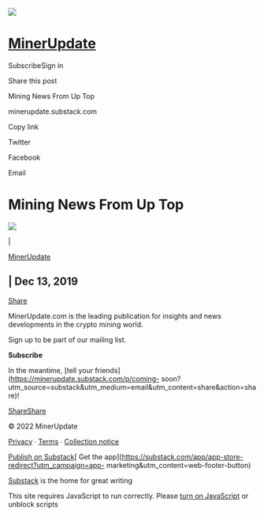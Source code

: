 [![](https://substackcdn.com/image/fetch/w_96,c_limit,f_auto,q_auto:good,fl_progressive:steep/https%3A%2F%2Fbucketeer-e05bbc84-baa3-437e-9518-adb32be77984.s3.amazonaws.com%2Fpublic%2Fimages%2Ff6c40de1-da3d-423f-bada-f785a91c8996_256x256.png)](https://minerupdate.substack.com)

# [MinerUpdate](https://minerupdate.substack.com)

SubscribeSign in

Share this post

Mining News From Up Top

minerupdate.substack.com

Copy link

Twitter

Facebook

Email

# Mining News From Up Top

[![](https://substackcdn.com/image/fetch/w_90,h_90,c_fill,f_auto,q_auto:good,fl_progressive:steep/https%3A%2F%2Fbucketeer-e05bbc84-baa3-437e-9518-adb32be77984.s3.amazonaws.com%2Fpublic%2Fimages%2Ff5fd59f3-58d6-4f93-9d5b-285d6896931c_640x640.jpeg)](https://substack.com/profile/5649339-minerupdate)

|

[MinerUpdate](https://substack.com/profile/5649339-minerupdate)

| Dec 13, 2019  
---  
  
[Share](javascript:void\(0\))  
  
MinerUpdate.com is the leading publication for insights and news developments
in the crypto mining world.

Sign up to be part of our mailing list.

 **Subscribe**

In the meantime, [tell your
friends](https://minerupdate.substack.com/p/coming-
soon?utm_source=substack&utm_medium=email&utm_content=share&action=share)!

[ShareShare](javascript:void\(0\))

© 2022 MinerUpdate

[Privacy](https://minerupdate.substack.com/privacy) ∙ [Terms](/tos) ∙
[Collection notice](https://substack.com/ccpa#personal-data-collected)

[ Publish on
Substack](https://substack.com/signup?utm_source=substack&utm_medium=web&utm_content=footer)[
Get the app](https://substack.com/app/app-store-redirect?utm_campaign=app-
marketing&utm_content=web-footer-button)

[Substack](https://substack.com) is the home for great writing

This site requires JavaScript to run correctly. Please [turn on
JavaScript](https://enable-javascript.com/) or unblock scripts

